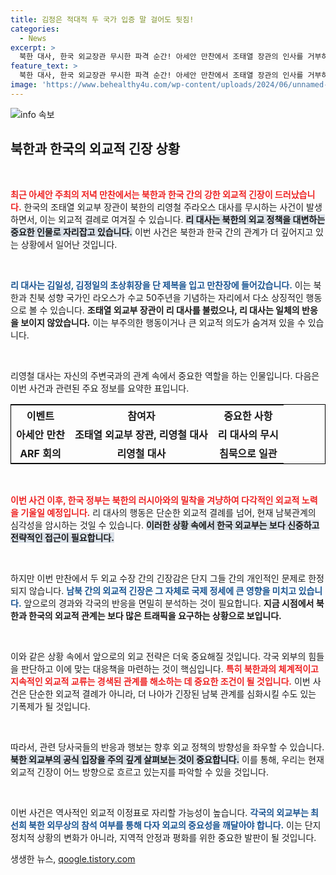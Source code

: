 ```yaml
---
title: 김정은 적대적 두 국가 입증 말 걸어도 뒷짐!
categories:
  - News
excerpt: >
  북한 대사, 한국 외교장관 무시한 파격 순간! 아세안 만찬에서 조태열 장관의 인사를 거부하며 긴장감 고조. 남북 간 경색된 관계 속, 외교적 결례가 불러온 파장은? 클릭해 자세히 알아보세요!
feature_text: >
  북한 대사, 한국 외교장관 무시한 파격 순간! 아세안 만찬에서 조태열 장관의 인사를 거부하며 긴장감 고조. 남북 간 경색된 관계 속, 외교적 결례가 불러온 파장은? 클릭해 자세히 알아보세요!
image: 'https://www.behealthy4u.com/wp-content/uploads/2024/06/unnamed-file.png'
---
```


<p><img src="https://www.behealthy4u.com/wp-content/uploads/2024/06/unnamed-file.png" alt="info 속보" /></p>

<h2 data-ke-size="size26">북한과 한국의 외교적 긴장 상황</h2>

<p data-ke-size="size16">&nbsp;</p>

<p><b><span style="color: #ee2323;">최근 아세안 주최의 저녁 만찬에서는 북한과 한국 간의 강한 외교적 긴장이 드러났습니다.</span></b> 한국의 조태열 외교부 장관이 북한의 리영철 주라오스 대사를 무시하는 사건이 발생하면서, 이는 외교적 결례로 여겨질 수 있습니다. <b><span style="background-color: #21538527;">리 대사는 북한의 외교 정책을 대변하는 중요한 인물로 자리잡고 있습니다.</span></b> 이번 사건은 북한과 한국 간의 관계가 더 깊어지고 있는 상황에서 일어난 것입니다. </p>

<p data-ke-size="size16">&nbsp;</p>

<p><b><span style="color: #1a5490;">리 대사는 김일성, 김정일의 초상휘장을 단 제복을 입고 만찬장에 들어갔습니다.</span></b> 이는 북한과 친북 성향 국가인 라오스가 수교 50주년을 기념하는 자리에서 다소 상징적인 행동으로 볼 수 있습니다. <b>조태열 외교부 장관이 리 대사를 불렀으나, 리 대사는 일체의 반응을 보이지 않았습니다.</b> 이는 부주의한 행동이거나 큰 외교적 의도가 숨겨져 있을 수 있습니다.</p>

<p data-ke-size="size16">&nbsp;</p>

<p>리영철 대사는 자신의 주변국과의 관계 속에서 중요한 역할을 하는 인물입니다. 다음은 이번 사건과 관련된 주요 정보를 요약한 표입니다.</p>

<table style="width: 100%; border: 1px solid black;">
    <tr>
        <th style="text-align: center; height: 30px;"><b>이벤트</b></th>
        <th style="text-align: center; height: 30px;"><b>참여자</b></th>
        <th style="text-align: center; height: 30px;"><b>중요한 사항</b></th>
    </tr>
    <tr>
        <td style="text-align: center; height: 17px;"><b>아세안 만찬</b></td>
        <td style="text-align: center; height: 17px;"><b>조태열 외교부 장관, 리영철 대사</b></td>
        <td style="text-align: center; height: 17px;"><b>리 대사의 무시</b></td>
    </tr>
    <tr>
        <td style="text-align: center; height: 17px;"><b>ARF 회의</b></td>
        <td style="text-align: center; height: 17px;"><b>리영철 대사</b></td>
        <td style="text-align: center; height: 17px;"><b>침묵으로 일관</b></td>
    </tr>
</table>

<p data-ke-size="size16">&nbsp;</p>

<p><b><span style="color: #ee2323;">이번 사건 이후, 한국 정부는 북한의 러시아와의 밀착을 겨냥하여 다각적인 외교적 노력을 기울일 예정입니다.</span></b> 리 대사의 행동은 단순한 외교적 결례를 넘어, 현재 남북관계의 심각성을 암시하는 것일 수 있습니다. <b><span style="background-color: #21538527;">이러한 상황 속에서 한국 외교부는 보다 신중하고 전략적인 접근이 필요합니다.</span></b></p>

<p data-ke-size="size16">&nbsp;</p>

<p>하지만 이번 만찬에서 두 외교 수장 간의 긴장감은 단지 그들 간의 개인적인 문제로 한정되지 않습니다. <b><span style="color: #1a5490;">남북 간의 외교적 긴장은 그 자체로 국제 정세에 큰 영향을 미치고 있습니다.</span></b> 앞으로의 경과와 각국의 반응을 면밀히 분석하는 것이 필요합니다. <b>지금 시점에서 북한과 한국의 외교적 관계는 보다 많은 트래픽을 요구하는 상황으로 보입니다.</b></p>

<p data-ke-size="size16">&nbsp;</p>

<p>이와 같은 상황 속에서 앞으로의 외교 전략은 더욱 중요해질 것입니다. 각국 외부의 힘들을 판단하고 이에 맞는 대응책을 마련하는 것이 핵심입니다. <b><span style="color: #ee2323;">특히 북한과의 체계적이고 지속적인 외교적 교류는 경색된 관계를 해소하는 데 중요한 조건이 될 것입니다.</span></b> 이번 사건은 단순한 외교적 결례가 아니라, 더 나아가 긴장된 남북 관계를 심화시킬 수도 있는 기폭제가 될 것입니다.</p>

<p data-ke-size="size16">&nbsp;</p>

<p>따라서, 관련 당사국들의 반응과 행보는 향후 외교 정책의 방향성을 좌우할 수 있습니다. <b><span style="background-color: #21538527;">북한 외교부의 공식 입장을 주의 깊게 살펴보는 것이 중요합니다.</span></b> 이를 통해, 우리는 현재 외교적 긴장이 어느 방향으로 흐르고 있는지를 파악할 수 있을 것입니다.</p>

<p data-ke-size="size16">&nbsp;</p>

<p>이번 사건은 역사적인 외교적 이정표로 자리할 가능성이 높습니다. <b><span style="color: #1a5490;">각국의 외교부는 최선희 북한 외무상의 참석 여부를 통해 다자 외교의 중요성을 깨달아야 합니다.</span></b> 이는 단지 정치적 상황의 변화가 아니라, 지역적 안정과 평화를 위한 중요한 발판이 될 것입니다.</p>
생생한 뉴스, <a href="https://qoogle.tistory.com" rel="dofollow">qoogle.tistory.com</a>


